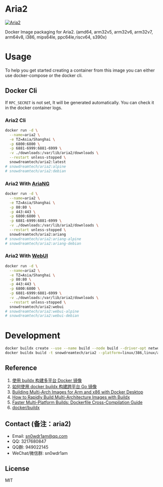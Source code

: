 # Aria2

[![Aria2](http://dockeri.co/image/snowdreamtech/aria2)](https://hub.docker.com/r/snowdreamtech/aria2)

Docker Image packaging for Aria2. (amd64, arm32v5,  arm32v6, arm32v7, arm64v8, i386, mips64le, ppc64le,riscv64, s390x)

# Usage

To help you get started creating a container from this image you can either use docker-compose or the docker cli.

## Docker Cli

If `RPC_SECRET` is not set, It will be generated automatically. You can check it in the docker container logs.

### Aria2 Cli

```bash
docker run -d \
  --name=aria2 \
  -e TZ=Asia/Shanghai \
  -p 6800:6800 \
  -p 6881-6999:6881-6999 \
  -v ./downloads:/var/lib/aria2/downloads \
  --restart unless-stopped \
  snowdreamtech/aria2:latest
# snowdreamtech/aria2:alpine
# snowdreamtech/aria2:debian
```

### Aria2 With [AriaNG](https://github.com/mayswind/AriaNg)

```bash
docker run -d \
  --name=aria2 \
  -e TZ=Asia/Shanghai \
  -p 80:80 \
  -p 443:443 \
  -p 6800:6800 \
  -p 6881-6999:6881-6999 \
  -v ./downloads:/var/lib/aria2/downloads \
  --restart unless-stopped \
  snowdreamtech/aria2:ariang
# snowdreamtech/aria2:ariang-alpine
# snowdreamtech/aria2:ariang-debian
```

### Aria2 With [WebUI](https://github.com/ziahamza/webui-aria2)

```bash
docker run -d \
  --name=aria2 \
  -e TZ=Asia/Shanghai \
  -p 80:80 \
  -p 443:443 \
  -p 6800:6800 \
  -p 6881-6999:6881-6999 \
  -v ./downloads:/var/lib/aria2/downloads \
  --restart unless-stopped \
  snowdreamtech/aria2:webui
# snowdreamtech/aria2:webui-alpine
# snowdreamtech/aria2:webui-debian
```

# Development

```bash
docker buildx create --use --name build --node build --driver-opt network=host
docker buildx build -t snowdreamtech/aria2 --platform=linux/386,linux/amd64,linux/arm/v6,linux/arm/v7,linux/arm64,linux/ppc64le,linux/riscv64,linux/s390x . --push
```

## Reference

1. [使用 buildx 构建多平台 Docker 镜像](https://icloudnative.io/posts/multiarch-docker-with-buildx/)
1. [如何使用 docker buildx 构建跨平台 Go 镜像](https://waynerv.com/posts/building-multi-architecture-images-with-docker-buildx/#buildx-%E7%9A%84%E8%B7%A8%E5%B9%B3%E5%8F%B0%E6%9E%84%E5%BB%BA%E7%AD%96%E7%95%A5)
1. [Building Multi-Arch Images for Arm and x86 with Docker Desktop](https://www.docker.com/blog/multi-arch-images/)
1. [How to Rapidly Build Multi-Architecture Images with Buildx](https://www.docker.com/blog/how-to-rapidly-build-multi-architecture-images-with-buildx/)
1. [Faster Multi-Platform Builds: Dockerfile Cross-Compilation Guide](https://www.docker.com/blog/faster-multi-platform-builds-dockerfile-cross-compilation-guide/)
1. [docker/buildx](https://github.com/docker/buildx)

## Contact (备注：aria2)

* Email: sn0wdr1am@qq.com
* QQ: 3217680847
* QQ群: 949022145
* WeChat/微信群: sn0wdr1am

## License

MIT
